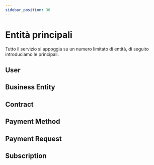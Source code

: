 ```yaml
---
sidebar_position: 30
---
```


# Entità principali

Tutto il servizio si appoggia su un numero limitato di entità, di seguito introduciamo le principali.

## User

## Business Entity

## Contract

## Payment Method

## Payment Request

## Subscription